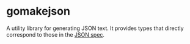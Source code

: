# gomakejson

A utility library for generating JSON text.
It provides types that directly correspond to those in the [JSON spec](https://www.rfc-editor.org/rfc/rfc8259).